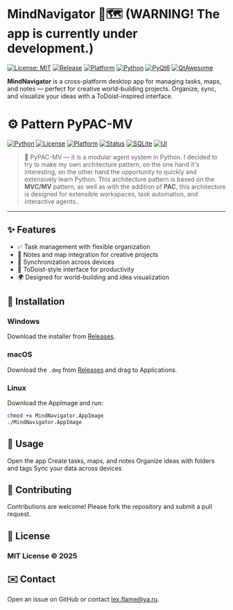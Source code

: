 # MindNavigator 🧠🗺️ (WARNING! The app is currently under development.)

[![License: MIT](https://img.shields.io/badge/License-MIT-green.svg)](LICENSE) 
[![Release](https://img.shields.io/github/v/release/your-username/MindNavigator?color=blue)](https://github.com/your-username/MindNavigator/releases) 
[![Platform](https://img.shields.io/badge/Platform-Windows%20|%20macOS%20|%20Linux-lightgrey)](#) 
[![Python](https://img.shields.io/badge/python-3.11%2B-blue.svg?logo=python&logoColor=white)](https://www.python.org/)
[![PyQt6](https://img.shields.io/badge/PyQt6-6.x-purple.svg)](https://riverbankcomputing.com/software/pyqt/) 
[![QtAwesome](https://img.shields.io/badge/QtAwesome-1.x-orange.svg)](https://github.com/spyder-ide/qtawesome)

**MindNavigator** is a cross-platform desktop app for managing tasks, maps, and notes — perfect for creative world-building projects. Organize, sync, and visualize your ideas with a ToDoist-inspired interface.

# ⚙️ Pattern PyPAC-MV

[![Python](https://img.shields.io/badge/python-3.11%2B-blue.svg?logo=python&logoColor=white)](https://www.python.org/)
[![License](https://img.shields.io/badge/license-MIT-green.svg)](LICENSE)
[![Platform](https://img.shields.io/badge/platform-Windows%20%7C%20Linux-lightgrey)]()
[![Status](https://img.shields.io/badge/status-active-success.svg)]()
[![SQLite](https://img.shields.io/badge/DB-SQLite3-orange.svg?logo=sqlite)]()
[![UI](https://img.shields.io/badge/UI-CLI%20%7C%20TUI-lightblue)]()

> 🧠 PyPAC-MV — it is a modular agent system in Python. I decided to try to make my own architecture pattern, on the one hand it's interesting, on the other hand the opportunity to quickly and extensively learn Python. This architecture pattern is based on the **MVC/MV** pattern, as well as with the addition of **PAC**, this architecture is designed for extensible workspaces, task automation, and interactive agents..

---

## ✨ Features

- ✅ Task management with flexible organization  
- 📝 Notes and map integration for creative projects  
- 🔄 Synchronization across devices  
- 🎨 ToDoist-style interface for productivity  
- 🌍 Designed for world-building and idea visualization  

## 💾 Installation

### Windows
Download the installer from [Releases](https://github.com/your-username/MindNavigator/releases).  

### macOS
Download the `.dmg` from [Releases](https://github.com/your-username/MindNavigator/releases) and drag to Applications.  

### Linux
Download the AppImage and run:
```bash
chmod +x MindNavigator.AppImage
./MindNavigator.AppImage
```

## 🚀 Usage

Open the app
Create tasks, maps, and notes
Organize ideas with folders and tags
Sync your data across devices

## 🤝 Contributing
Contributions are welcome! Please fork the repository and submit a pull request.

## 📄 License
### MIT License © 2025

## ✉️ Contact
Open an issue on GitHub or contact lex.flame@ya.ru.
